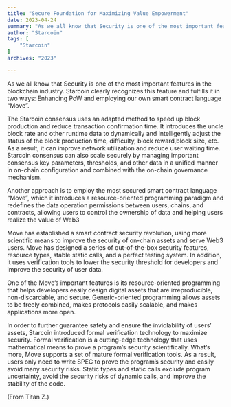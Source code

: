 ```yaml
---
title: "Secure Foundation for Maximizing Value Empowerment"
date: 2023-04-24
summary: "As we all know that Security is one of the most important features in the blockchain industry. Starcoin clearly recognizes this feature and fulfills it in two ways: Enhancing PoW and employing our own smart..."
author: "Starcoin"
tags: [
    "Starcoin"
]
archives: "2023"

---
```



As we all know that Security is one of the most important features in the blockchain industry. Starcoin clearly recognizes this feature and fulfills it in two ways: Enhancing PoW and employing our own smart contract language “Move”.

The Starcoin consensus uses an adapted method to speed up block production and reduce transaction confirmation time. It introduces the uncle block rate and other runtime data to dynamically and intelligently adjust the status of the block production time, difficulty, block reward,block size, etc. As a result, it can improve network utilization and reduce user waiting time. Starcoin consensus can also scale securely by managing important consensus key parameters, thresholds, and other data in a unified manner in on-chain configuration and combined with the on-chain governance mechanism.

Another approach is to employ the most secured smart contract language “Move”, which it introduces a resource-oriented programming paradigm and redefines the data operation permissions between users, chains, and contracts, allowing users to control the ownership of data and helping users realize the value of Web3

Move has established a smart contract security revolution, using more scientific means to improve the security of on-chain assets and serve Web3 users. Move has designed a series of out-of-the-box security features, resource types, stable static calls, and a perfect testing system. In addition, it uses verification tools to lower the security threshold for developers and improve the security of user data.

One of the Move’s important features is its resource-oriented programming that helps developers easily design digital assets that are irreproducible, non-discardable, and secure. Generic-oriented programming allows assets to be freely combined, makes protocols easily scalable, and makes applications more open.

In order to further guarantee safety and ensure the inviolability of users’ assets, Starcoin introduced formal verification technology to maximize security. Formal verification is a cutting-edge technology that uses mathematical means to prove a program’s security scientifically. What’s more, Move supports a set of mature formal verification tools. As a result, users only need to write SPEC to prove the program’s security and easily avoid many security risks. Static types and static calls exclude program uncertainty, avoid the security risks of dynamic calls, and improve the stability of the code.

(From Titan Z.)
